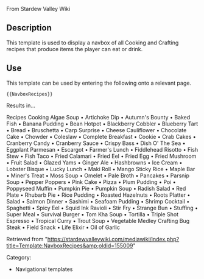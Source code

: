 From Stardew Valley Wiki

## Description

This template is used to display a navbox of all Cooking and Crafting recipes that produce items the player can eat or drink.

## Use

This template can be used by entering the following onto a relevant page.

```
{{NavboxRecipes}}
```

Results in...

Recipes Cooking Algae Soup • Artichoke Dip • Autumn's Bounty • Baked Fish • Banana Pudding • Bean Hotpot • Blackberry Cobbler • Blueberry Tart • Bread • Bruschetta • Carp Surprise • Cheese Cauliflower • Chocolate Cake • Chowder • Coleslaw • Complete Breakfast • Cookie • Crab Cakes • Cranberry Candy • Cranberry Sauce • Crispy Bass • Dish O' The Sea • Eggplant Parmesan • Escargot • Farmer's Lunch • Fiddlehead Risotto • Fish Stew • Fish Taco • Fried Calamari • Fried Eel • Fried Egg • Fried Mushroom • Fruit Salad • Glazed Yams • Ginger Ale • Hashbrowns • Ice Cream • Lobster Bisque • Lucky Lunch • Maki Roll • Mango Sticky Rice • Maple Bar • Miner's Treat • Moss Soup • Omelet • Pale Broth • Pancakes • Parsnip Soup • Pepper Poppers • Pink Cake • Pizza • Plum Pudding • Poi • Poppyseed Muffin • Pumpkin Pie • Pumpkin Soup • Radish Salad • Red Plate • Rhubarb Pie • Rice Pudding • Roasted Hazelnuts • Roots Platter • Salad • Salmon Dinner • Sashimi • Seafoam Pudding • Shrimp Cocktail • Spaghetti • Spicy Eel • Squid Ink Ravioli • Stir Fry • Strange Bun • Stuffing • Super Meal • Survival Burger • Tom Kha Soup • Tortilla • Triple Shot Espresso • Tropical Curry • Trout Soup • Vegetable Medley Crafting Bug Steak • Field Snack • Life Elixir • Oil of Garlic

Retrieved from "https://stardewvalleywiki.com/mediawiki/index.php?title=Template:NavboxRecipes&amp;oldid=155009"

Category:

- Navigational templates